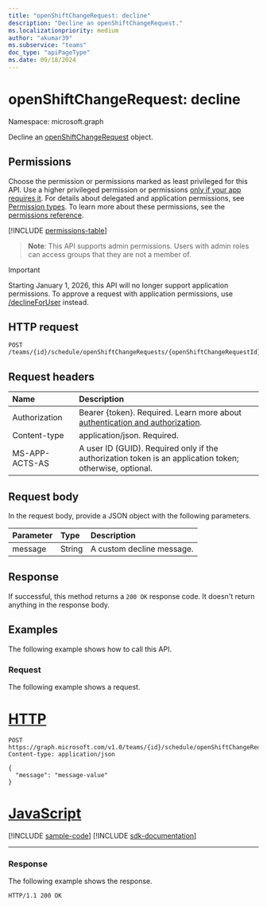 ```yaml
---
title: "openShiftChangeRequest: decline"
description: "Decline an openShiftChangeRequest."
ms.localizationpriority: medium
author: "akumar39"
ms.subservice: "teams"
doc_type: "apiPageType"
ms.date: 09/18/2024
---
```


# openShiftChangeRequest: decline

Namespace: microsoft.graph

Decline an [openShiftChangeRequest](../resources/openshiftchangerequest.md) object.

## Permissions

Choose the permission or permissions marked as least privileged for this API. Use a higher privileged permission or permissions [only if your app requires it](/graph/permissions-overview#best-practices-for-using-microsoft-graph-permissions). For details about delegated and application permissions, see [Permission types](/graph/permissions-overview#permission-types). To learn more about these permissions, see the [permissions reference](/graph/permissions-reference).

<!-- { "blockType": "permissions", "name": "openshiftchangerequest_decline" } -->
[!INCLUDE [permissions-table](../includes/permissions/openshiftchangerequest-decline-permissions.md)]

> **Note**: This API supports admin permissions. Users with admin roles can access groups that they are not a member of.

> [!IMPORTANT]
> Starting January 1, 2026, this API will no longer support application permissions. To approve a request with application permissions, use [/declineForUser](https://learn.microsoft.com/en-us/graph/api/schedulechangerequest-declineforuser) instead.

## HTTP request

<!-- { "blockType": "ignored" } -->

```http
POST /teams/{id}/schedule/openShiftChangeRequests/{openShiftChangeRequestId}/decline
```

## Request headers

| Name          | Description   |
|:--------------|:--------------|
|Authorization|Bearer {token}. Required. Learn more about [authentication and authorization](/graph/auth/auth-concepts).|
| Content-type | application/json. Required. |
| MS-APP-ACTS-AS  | A user ID (GUID). Required only if the authorization token is an application token; otherwise, optional. |

## Request body

In the request body, provide a JSON object with the following parameters.

| Parameter    | Type        | Description |
|:-------------|:------------|:------------|
|message|String|A custom decline message.|

## Response

If successful, this method returns a `200 OK` response code. It doesn't return anything in the response body.

## Examples

The following example shows how to call this API.

### Request

The following example shows a request.

# [HTTP](#tab/http)
<!-- {
  "blockType": "request",
  "name": "openshiftchangerequest_decline"
}-->

```http
POST https://graph.microsoft.com/v1.0/teams/{id}/schedule/openShiftChangeRequests/{openShiftChangeRequestId}/decline
Content-type: application/json

{
  "message": "message-value"
}
```

# [JavaScript](#tab/javascript)
[!INCLUDE [sample-code](../includes/snippets/javascript/openshiftchangerequest-decline-javascript-snippets.md)]
[!INCLUDE [sdk-documentation](../includes/snippets/snippets-sdk-documentation-link.md)]

---

### Response

The following example shows the response.
<!-- {
  "blockType": "response",
  "truncated": true
} -->

```http
HTTP/1.1 200 OK
```

<!-- uuid: 16cd6b66-4b1a-43a1-adaf-3a886856ed98
2019-02-04 14:57:30 UTC -->
<!-- {
  "type": "#page.annotation",
  "description": "openShiftChangeRequest: decline",
  "keywords": "",
  "section": "documentation",
  "tocPath": ""
}-->

